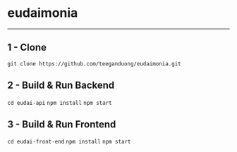 # eudaimonia

---

## 1 - Clone
`git clone https://github.com/teeganduong/eudaimonia.git`
## 2 - Build & Run Backend
`cd eudai-api`
`npm install`
`npm start`
## 3 - Build & Run Frontend
`cd eudai-front-end`
`npm install`
`npm start`
